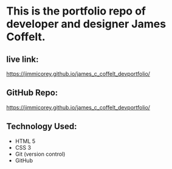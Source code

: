 # This is the portfolio repo of developer and designer James Coffelt.

## live link: 
https://jimmicorey.github.io/james_c_coffelt_devportfolio/

## GitHub Repo: 
https://jimmicorey.github.io/james_c_coffelt_devportfolio/

## Technology Used:
* HTML 5
* CSS 3
* Git (version control)
* GitHub 
